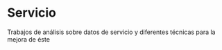 # Servicio
Trabajos de análisis sobre datos de servicio y diferentes técnicas para la mejora de éste
